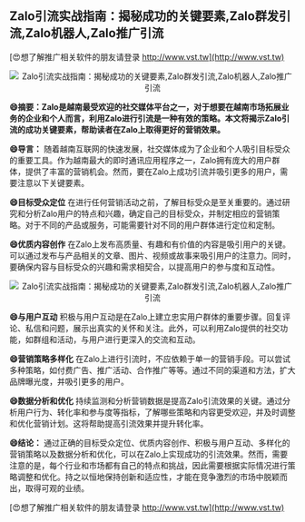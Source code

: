 ## **Zalo引流实战指南：揭秘成功的关键要素,Zalo群发引流,Zalo机器人,Zalo推广引流**

[😍想了解推广相关软件的朋友请登录 http://www.vst.tw](http://www.vst.tw)

 <center><img src="https://vst.tw/MP4/tuiguang/png/1.png" alt="Zalo引流实战指南：揭秘成功的关键要素,Zalo群发引流,Zalo机器人,Zalo推广引流"></center>

**😄摘要：Zalo是越南最受欢迎的社交媒体平台之一，对于想要在越南市场拓展业务的企业和个人而言，利用Zalo进行引流是一种有效的策略。本文将揭示Zalo引流的成功关键要素，帮助读者在Zalo上取得更好的营销效果。**

**😄导言：**
随着越南互联网的快速发展，社交媒体成为了企业和个人吸引目标受众的重要工具。作为越南最大的即时通讯应用程序之一，Zalo拥有庞大的用户群体，提供了丰富的营销机会。然而，要在Zalo上成功引流并吸引更多的用户，需要注意以下关键要素。

**😄目标受众定位**
在进行任何营销活动之前，了解目标受众是至关重要的。通过研究和分析Zalo用户的特点和兴趣，确定自己的目标受众，并制定相应的营销策略。对于不同的产品或服务，可能需要针对不同的用户群体进行定位和定制。

**😄优质内容创作**
在Zalo上发布高质量、有趣和有价值的内容是吸引用户的关键。可以通过发布与产品相关的文章、图片、视频或故事来吸引用户的注意力。同时，要确保内容与目标受众的兴趣和需求相契合，以提高用户的参与度和互动性。

 <center><img src="https://vst.tw/MP4/tuiguang/png/3.png" alt="Zalo引流实战指南：揭秘成功的关键要素,Zalo群发引流,Zalo机器人,Zalo推广引流"></center>

**😄与用户互动**
积极与用户互动是在Zalo上建立忠实用户群体的重要步骤。回复评论、私信和问题，展示出真实的关怀和关注。此外，可以利用Zalo提供的社交功能，如群组和活动，与用户进行更深入的交流和互动。

**😄营销策略多样化**
在Zalo上进行引流时，不应依赖于单一的营销手段。可以尝试多种策略，如付费广告、推广活动、合作推广等等。通过不同的渠道和方法，扩大品牌曝光度，并吸引更多的用户。

**😄数据分析和优化**
持续监测和分析营销数据是提高Zalo引流效果的关键。通过分析用户行为、转化率和参与度等指标，了解哪些策略和内容更受欢迎，并及时调整和优化营销计划。这将帮助提高引流效果并提升转化率。

**😄结论：**
通过正确的目标受众定位、优质内容创作、积极与用户互动、多样化的营销策略以及数据分析和优化，可以在Zalo上实现成功的引流效果。然而，需要注意的是，每个行业和市场都有自己的特点和挑战，因此需要根据实际情况进行策略调整和优化。持之以恒地保持创新和适应性，才能在竞争激烈的市场中脱颖而出，取得可观的业绩。

[😍想了解推广相关软件的朋友请登录 http://www.vst.tw](http://www.vst.tw)



